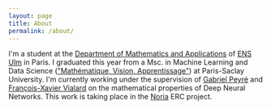 ```yaml
---
layout: page
title: About
permalink: /about/
---
```


I'm a student at the [Department of Mathematics and Applications][DMA] of [ENS Ulm][ENS] in Paris. I graduated this year from a Msc. in Machine Learning and Data Science (["Mathématique, Vision, Apprentissage"][MVA]) at Paris-Saclay University. I'm currently working under the supervision of [Gabriel Peyré][gpeyre] and [François-Xavier Vialard][fxvialard] on the mathematical properties of Deep Neural Networks. This work is taking place in the [Noria][noria] ERC project.

[DMA]: http://www.math.ens.fr/
[ENS]: https://www.ens.psl.eu/
[MVA]: https://www.master-mva.com/
[gpeyre]: http://www.gpeyre.com/
[fxvialard]: http://angkor.univ-mlv.fr/~vialard/
[noria]: http://www.gpeyre.com/noria/

